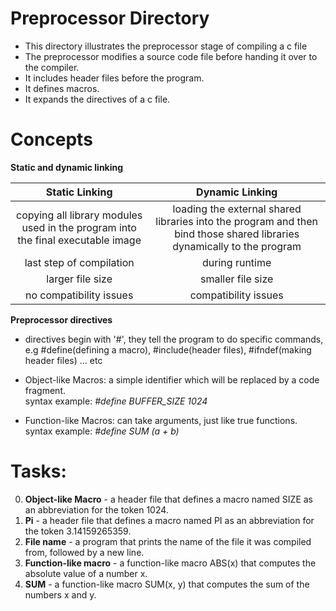 # Preprocessor Directory

- This directory illustrates the preprocessor stage of compiling a c file
- The preprocessor modifies a source code file before handing it over to the compiler.
- It includes header files before the program.
- It defines macros.
- It expands the directives of a c file.

# Concepts

**Static and dynamic linking**

| Static Linking               | Dynamic Linking |
|:----------------------------:|:--------------------------:|
|copying all library modules used in the program into the final executable image|loading the external shared libraries into the program and then bind those shared libraries dynamically to the program|
|last step of compilation| during runtime|
|larger file size| smaller file size|
|no compatibility issues| compatibility issues|
 
**Preprocessor directives**

- directives begin with '#', they tell the program to do specific commands, e.g #define(defining a macro), #include(header files), #ifndef(making header files) ... etc
- Object-like Macros: a simple identifier which will be replaced by a code fragment.<br>
syntax example: *#define BUFFER_SIZE 1024*

- Function-like Macros: can take arguments, just like true functions.<br>
syntax example: *#define SUM (a + b)*

# Tasks:

0. **Object-like Macro** - a header file that defines a macro named SIZE as an abbreviation for the token 1024.
1. **Pi** -  a header file that defines a macro named PI as an abbreviation for the token 3.14159265359.
2. **File name** - a program that prints the name of the file it was compiled from, followed by a new line.
3. **Function-like macro** - a function-like macro ABS(x) that computes the absolute value of a number x.
4. **SUM** - a function-like macro SUM(x, y) that computes the sum of the numbers x and y.








